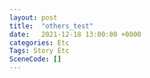 ```yaml
---
layout: post
title:  "others_test"
date:   2021-12-18 13:00:00 +0000
categories: Etc
Tags: Story Etc
SceneCode: []
---
```

